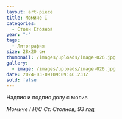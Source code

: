 ```yaml
---
layout: art-piece
title: Момиче I
categories:
  - Стоян Стоянов
year: "-"
tags:
  - Литография
size: 28х20 см
thumbnail: /images/uploads/image-026.jpg
gallery:
  - image: /images/uploads/image-026.jpg
date: 2024-03-09T09:09:46.231Z
sold: false
---
```

Надпис и подпис долу с молив 

*Момиче I Н/С Ст. Стоянов, 93 год*
